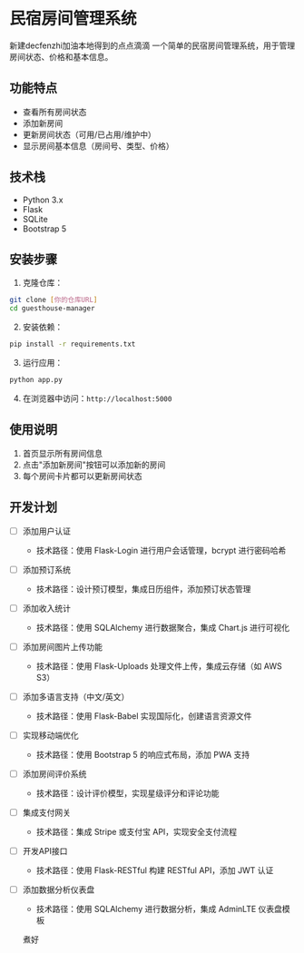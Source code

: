 # 民宿房间管理系统

新建decfenzhi加油本地得到的点点滴滴
一个简单的民宿房间管理系统，用于管理房间状态、价格和基本信息。

## 功能特点

- 查看所有房间状态
- 添加新房间
- 更新房间状态（可用/已占用/维护中）
- 显示房间基本信息（房间号、类型、价格）

## 技术栈

- Python 3.x
- Flask
- SQLite
- Bootstrap 5

## 安装步骤

1. 克隆仓库：
```bash
git clone [你的仓库URL]
cd guesthouse-manager
```

2. 安装依赖：
```bash
pip install -r requirements.txt
```

3. 运行应用：
```bash
python app.py
```

4. 在浏览器中访问：`http://localhost:5000`

## 使用说明

1. 首页显示所有房间信息
2. 点击"添加新房间"按钮可以添加新的房间
3. 每个房间卡片都可以更新房间状态

## 开发计划

- [ ] 添加用户认证
  - 技术路径：使用 Flask-Login 进行用户会话管理，bcrypt 进行密码哈希
- [ ] 添加预订系统
  - 技术路径：设计预订模型，集成日历组件，添加预订状态管理
- [ ] 添加收入统计
  - 技术路径：使用 SQLAlchemy 进行数据聚合，集成 Chart.js 进行可视化
- [ ] 添加房间图片上传功能
  - 技术路径：使用 Flask-Uploads 处理文件上传，集成云存储（如 AWS S3）
- [ ] 添加多语言支持（中文/英文）
  - 技术路径：使用 Flask-Babel 实现国际化，创建语言资源文件
- [ ] 实现移动端优化
  - 技术路径：使用 Bootstrap 5 的响应式布局，添加 PWA 支持
- [ ] 添加房间评价系统
  - 技术路径：设计评价模型，实现星级评分和评论功能
- [ ] 集成支付网关
  - 技术路径：集成 Stripe 或支付宝 API，实现安全支付流程
- [ ] 开发API接口
  - 技术路径：使用 Flask-RESTful 构建 RESTful API，添加 JWT 认证
- [ ] 添加数据分析仪表盘
  - 技术路径：使用 SQLAlchemy 进行数据分析，集成 AdminLTE 仪表盘模板

  煮好
